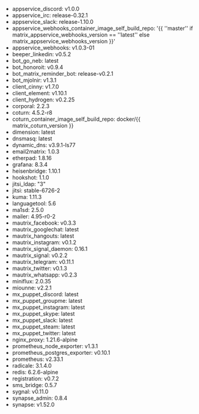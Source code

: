 * appservice_discord: v1.0.0
* appservice_irc: release-0.32.1
* appservice_slack: release-1.10.0
* appservice_webhooks_container_image_self_build_repo: '{{ ''master'' if matrix_appservice_webhooks_version == ''latest'' else matrix_appservice_webhooks_version }}'
* appservice_webhooks: v1.0.3-01
* beeper_linkedin: v0.5.2
* bot_go_neb: latest
* bot_honoroit: v0.9.4
* bot_matrix_reminder_bot: release-v0.2.1
* bot_mjolnir: v1.3.1
* client_cinny: v1.7.0
* client_element: v1.10.1
* client_hydrogen: v0.2.25
* corporal: 2.2.3
* coturn: 4.5.2-r8
* coturn_container_image_self_build_repo: docker/{{ matrix_coturn_version }}
* dimension: latest
* dnsmasq: latest
* dynamic_dns: v3.9.1-ls77
* email2matrix: 1.0.3
* etherpad: 1.8.16
* grafana: 8.3.4
* heisenbridge: 1.10.1
* hookshot: 1.1.0
* jitsi_ldap: "3"
* jitsi: stable-6726-2
* kuma: 1.11.3
* languagetool: 5.6
* ma1sd: 2.5.0
* mailer: 4.95-r0-2
* mautrix_facebook: v0.3.3
* mautrix_googlechat: latest
* mautrix_hangouts: latest
* mautrix_instagram: v0.1.2
* mautrix_signal_daemon: 0.16.1
* mautrix_signal: v0.2.2
* mautrix_telegram: v0.11.1
* mautrix_twitter: v0.1.3
* mautrix_whatsapp: v0.2.3
* miniflux: 2.0.35
* miounne: v2.2.1
* mx_puppet_discord: latest
* mx_puppet_groupme: latest
* mx_puppet_instagram: latest
* mx_puppet_skype: latest
* mx_puppet_slack: latest
* mx_puppet_steam: latest
* mx_puppet_twitter: latest
* nginx_proxy: 1.21.6-alpine
* prometheus_node_exporter: v1.3.1
* prometheus_postgres_exporter: v0.10.1
* prometheus: v2.33.1
* radicale: 3.1.4.0
* redis: 6.2.6-alpine
* registration: v0.7.2
* sms_bridge: 0.5.7
* sygnal: v0.11.0
* synapse_admin: 0.8.4
* synapse: v1.52.0
